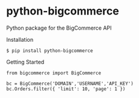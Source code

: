 python-bigcommerce
==================

Python package for the BigCommerce API 

Installation
```
$ pip install python-bigcommerce
```


Getting Started
```
from bigcommerce import BigCommerce

bc = BigCommerce('DOMAIN','USERNAME','API_KEY')
bc.Orders.filter({ 'limit': 10, 'page': 1 })
```